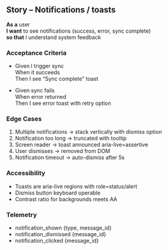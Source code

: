 ## Story – Notifications / toasts
**As a** user  
**I want** to see notifications (success, error, sync complete)  
**so that** I understand system feedback  

### Acceptance Criteria
- Given I trigger sync  
  When it succeeds  
  Then I see “Sync complete” toast  

- Given sync fails  
  When error returned  
  Then I see error toast with retry option  

### Edge Cases
1. Multiple notifications → stack vertically with dismiss option  
2. Notification too long → truncated with tooltip  
3. Screen reader → toast announced aria-live=assertive  
4. User dismisses → removed from DOM  
5. Notification timeout → auto-dismiss after 5s  

### Accessibility
- Toasts are aria-live regions with role=status/alert  
- Dismiss button keyboard operable  
- Contrast ratio for backgrounds meets AA  

### Telemetry
- notification_shown {type, message_id}  
- notification_dismissed {message_id}  
- notification_clicked {message_id}  


